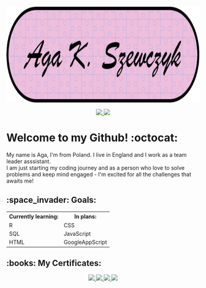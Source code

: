  <img src =
       "https://github.com/Ags-S/Ags-S/blob/main/Header_Ags.png" width = "940" height = "250">
<p align = "center">
  <a href = "mailto:agnieszka.szewczyk1993@gmail.com">
<img src = "https://img.shields.io/badge/Gmail-D14836?style=for-the-badge&logo=gmail&logoColor=white" align = center"> </a>
<a href = "https://www.linkedin.com/in/aga-k-szewczyk">
<img src = "https://img.shields.io/badge/LinkedIn-0077B5?style=for-the-badge&logo=linkedin&logoColor=white" align = center"> </a>
</p>
<h1 align = "left">
Welcome to my Github! :octocat:
  </h1>
  <p align = "left">
    My name is Aga, I'm from Poland. I live in England and I work as a team leader asssistant. 
  <br>I am just starting my coding journey and as a person who love to solve problems and keep mind engaged - I'm excited for all the challenges that awaits me!
  </br>
  </p>
<h2 align = "left">
  :space_invader: Goals:
  </h2>
  <table>
  <tr>
  <th> Currently learning: </th>
    <th> In plans: </th>
  </tr>
    <tr>  
      <td> R </td>
      <td> CSS </td>
  </tr>
      <tr>
      <td> SQL </td>
      <td> JavaScript </td>
    </tr> 
  <tr>
    <td> HTML </td>
  <td>GoogleAppScript</td>
  </tr>
  </table>
<h2>:books: My Certificates:</h2>
<p align = "center">
  <a href = "https://www.credly.com/badges/032c0013-1c93-4298-a05a-6a9bea883912">
<img src = "https://images.credly.com/size/160x160/images/7d59a314-d9bd-4ed9-80dd-9f3af94d77d1/Data_Analytics_Essentials.png" align = center"> </a>
  <a href = "credly.com/badges/fd14ef8c-671a-4cb6-a9d6-bd5f4dd6383a">
<img src = "https://images.credly.com/size/160x160/images/c12043ea-64ed-4454-bbc9-345ca64f5b76/ILM_EPA_-_DISTINCTION.png" align = center"> </a>
 <a href = "https://www.credly.com/badges/c43e838a-32b1-4af0-aa9f-94ceeaa2751f">
<img src = "https://images.credly.com/size/160x160/images/2b8d430e-096d-4e40-9b12-de11b91f8837/Data_Visualization___Dashboard_Essentials.png" align = center"> </a>
 <a href = "https://www.credly.com/badges/3ade7a76-ce3c-4b94-842f-48f5b2ac3919">
<img src = "https://images.credly.com/size/160x1600/images/dab7d3e9-427d-46d0-af9e-3fd6bb7c3328/Excel_Essentials_for_Data_Analytics.png"> </a>
</p>



